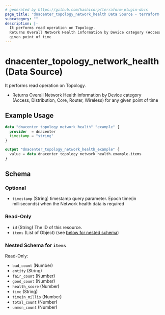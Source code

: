 ```yaml
---
# generated by https://github.com/hashicorp/terraform-plugin-docs
page_title: "dnacenter_topology_network_health Data Source - terraform-provider-dnacenter"
subcategory: ""
description: |-
  It performs read operation on Topology.
  Returns Overall Network Health information by Device category (Access, Distribution, Core, Router, Wireless) for any
  given point of time
---
```


# dnacenter_topology_network_health (Data Source)

It performs read operation on Topology.

- Returns Overall Network Health information by Device category (Access, Distribution, Core, Router, Wireless) for any
given point of time

## Example Usage

```terraform
data "dnacenter_topology_network_health" "example" {
  provider  = dnacenter
  timestamp = "string"
}

output "dnacenter_topology_network_health_example" {
  value = data.dnacenter_topology_network_health.example.items
}
```

<!-- schema generated by tfplugindocs -->
## Schema

### Optional

- `timestamp` (String) timestamp query parameter. Epoch time(in milliseconds) when the Network health data is required

### Read-Only

- `id` (String) The ID of this resource.
- `items` (List of Object) (see [below for nested schema](#nestedatt--items))

<a id="nestedatt--items"></a>
### Nested Schema for `items`

Read-Only:

- `bad_count` (Number)
- `entity` (String)
- `fair_count` (Number)
- `good_count` (Number)
- `health_score` (Number)
- `time` (String)
- `timein_millis` (Number)
- `total_count` (Number)
- `unmon_count` (Number)


